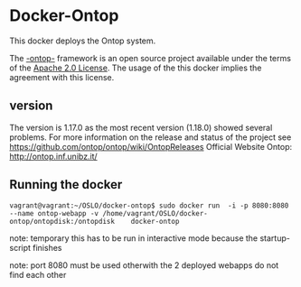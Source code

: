 # Docker-Ontop

This docker deploys the Ontop system. 


The [-ontop-](http://ontop.inf.ubibz.it) framework is an open source project available under the terms of the 
[Apache 2.0 License](http://www.apache.org/licenses/LICENSE-2.0.txt). 
The usage of the this docker implies the agreement with this license. 

## version

The version is 1.17.0 as the most recent version (1.18.0) showed several problems.
For more information on the release and status of the project see https://github.com/ontop/ontop/wiki/OntopReleases 
Official Website Ontop: http://ontop.inf.unibz.it/


## Running the docker

```
vagrant@vagrant:~/OSLO/docker-ontop$ sudo docker run  -i -p 8080:8080 --name ontop-webapp -v /home/vagrant/OSLO/docker-ontop/ontopdisk:/ontopdisk    docker-ontop
```

note: temporary this has to be run in interactive mode because the startup-script finishes

note: port 8080 must be used otherwith the 2 deployed webapps do not find each other


